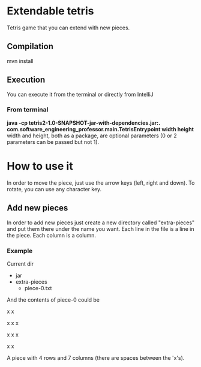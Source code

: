 # Extendable tetris
Tetris game that you can extend with new pieces.

## Compilation
mvn install

## Execution
You can execute it from the terminal or directly from IntelliJ

### From terminal
**java -cp tetris2-1.0-SNAPSHOT-jar-with-dependencies.jar:. com.software_engineering_professor.main.TetrisEntrypoint width height**
width and height, both as a package, are optional parameters (0 or 2 parameters can be passed but not 1).

# How to use it
In order to move the piece, just use the arrow keys (left, right and down).
To rotate, you can use any character key.

## Add new pieces
In order to add new pieces just create a new directory called "extra-pieces" and put them there under the name you want. 
Each line in the file is a line in the piece. Each column is a column.

### Example
 
 Current dir
  * jar
  * extra-pieces
    * piece-0.txt
  
 And the contents of piece-0 could be
 
 x     x
 
 x x   x
 
 x   x x
 
 x     x
 
 
 A piece with 4 rows and 7 columns (there are spaces between the 'x's).
